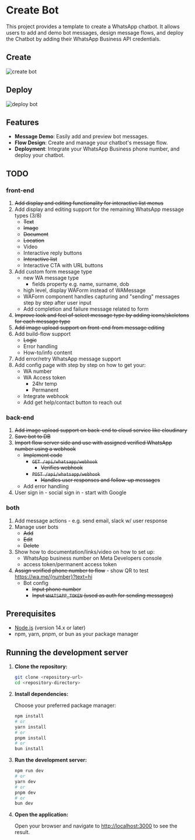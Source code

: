 # Create Bot

This project provides a template to create a WhatsApp chatbot. It allows users to add and demo bot messages, design message flows, and deploy the Chatbot by adding their WhatsApp Business API credentials.

## Create

![create bot](<https://create-bot-sage.vercel.app/assets/screenshots/Screenshot%202024-09-10%20001009.png>)

## Deploy

![deploy bot](<https://create-bot-sage.vercel.app/assets/screenshots/IMG_9231.jpg>)

## Features

- **Message Demo**: Easily add and preview bot messages.
- **Flow Design**: Create and manage your chatbot's message flow.
- **Deployment**: Integrate your WhatsApp Business phone number, and deploy your chatbot.

## TODO

### front-end

1. ~~Add display and editing functionality for interactive list menus~~
2. Add display and editing support for the remaining WhatsApp message types (3/8)
   - ~~Text~~
   - ~~Image~~
   - ~~Document~~
   - ~~Location~~
   - Video
   - Interactive reply buttons
   - ~~Interactive list~~
   - Interactive CTA with URL buttons
3. Add custom form message type
   - new WA message type
      - fields property e.g. name, surname, dob
   - high level, display WAForm instead of WAMessage
   - WAForm component handles capturing and "sending" messages step by step after user input
   - Add completion and failure message related to form
3. ~~Improve look and feel of select message type by adding icons/skeletons for each message type~~
4. ~~Add image upload support on front-end from message editing~~
5. Add build-flow support
   - ~~Logic~~
   - Error handling
   - How-to/info content
6. Add error/retry WhatsApp message support
7. Add config page with step by step on how to get your:
   - WA number
   - WA Access token
      - 24hr temp
      - Permanent
   - Integrate webhook
   - Add get help/contact button to reach out

### back-end

1. ~~Add image upload support on back-end to cloud service like cloudinary~~
2. ~~Save bot to DB~~
3. ~~Import flow server side and use with assigned verified WhatsApp number using a webhook~~
   - ~~Implement code~~
      - ~~`GET /api/whatsapp/webhook`~~
         - ~~Verifies webhook~~
      - ~~`POST /api/whatsapp/webhook`~~
         - ~~Handles user responses and follow-up messages~~
   - Add error handling
4. User sign in - social sign in - start with Google

### both

1. Add message actions - e.g. send email, slack w/ user response
2. Manage user bots
   - ~~Add~~
   - ~~Edit~~
   - ~~Delete~~
3. Show how to documentation/links/video on how to set up:
   - WhatsApp business number on Meta Developers console
   - access token/permanent access token
4. ~~Assign verified phone number to flow~~ - show QR to test https://wa.me/{number}?text=hi 
   - Bot config
      - ~~Input phone number~~
      - ~~Input `WHATSAPP_TOKEN` (used as auth for sending messages)~~

## Prerequisites

- [Node.js](https://nodejs.org/) (version 14.x or later)
- npm, yarn, pnpm, or bun as your package manager

## Running the development server

1. **Clone the repository:**

   ```bash
   git clone <repository-url>
   cd <repository-directory>
   ```

2. **Install dependencies:**

   Choose your preferred package manager:

   ```bash
   npm install
   # or
   yarn install
   # or
   pnpm install
   # or
   bun install
   ```

3. **Run the development server:**

   ```bash
   npm run dev
   # or
   yarn dev
   # or
   pnpm dev
   # or
   bun dev
   ```

4. **Open the application:**

   Open your browser and navigate to [http://localhost:3000](http://localhost:3000) to see the result.